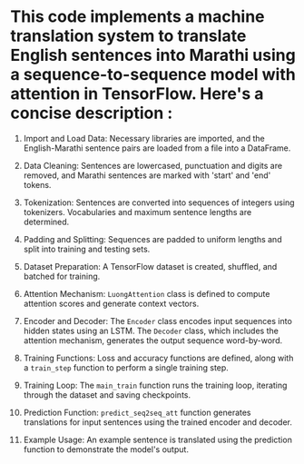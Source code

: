 # This code implements a machine translation system to translate English sentences into Marathi using a sequence-to-sequence model with attention in TensorFlow. Here's a concise description :

1. Import and Load Data: Necessary libraries are imported, and the English-Marathi sentence pairs are loaded from a file into a DataFrame.

2. Data Cleaning: Sentences are lowercased, punctuation and digits are removed, and Marathi sentences are marked with 'start' and 'end' tokens.

3. Tokenization: Sentences are converted into sequences of integers using tokenizers. Vocabularies and maximum sentence lengths are determined.

4. Padding and Splitting: Sequences are padded to uniform lengths and split into training and testing sets.

5. Dataset Preparation: A TensorFlow dataset is created, shuffled, and batched for training.

6. Attention Mechanism: `LuongAttention` class is defined to compute attention scores and generate context vectors.

7. Encoder and Decoder: The `Encoder` class encodes input sequences into hidden states using an LSTM. The `Decoder` class, which includes the attention mechanism, generates the output sequence word-by-word.

8. Training Functions: Loss and accuracy functions are defined, along with a `train_step` function to perform a single training step.

9. Training Loop: The `main_train` function runs the training loop, iterating through the dataset and saving checkpoints.

10. Prediction Function: `predict_seq2seq_att` function generates translations for input sentences using the trained encoder and decoder.

11. Example Usage: An example sentence is translated using the prediction function to demonstrate the model's output.
